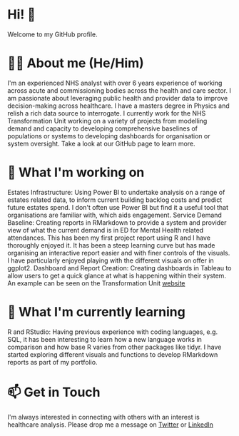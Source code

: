 # Hi! 👋
Welcome to my GitHub profile.

# 👨‍🦱 About me (He/Him)
I'm an experienced NHS analyst with over 6 years experience of working across acute and commissioning bodies across the health and care sector. I am passionate about leveraging public health and provider data to improve decision-making across healthcare. I have a masters degree in Physics and relish a rich data source to interrogate. I currently work for the NHS Transformation Unit working on a variety of projects from modelling demand and capacity to developing comprehensive baselines of populations or systems to developing dashboards for organisation or system oversight. Take a look at our GitHub page to learn more.

# 🔨 What I'm working on
Estates Infrastructure: Using Power BI to undertake analysis on a range of estates related data, to inform current building backlog costs and predict future estates spend. I don't often use Power BI but find it a useful tool that organisations are familiar with, which aids engagement.
Service Demand Baseline: Creating reports in RMarkdown to provide a system and provider view of what the current demand is in ED for Mental Health related attendances. This has been my first project report using R and I have thoroughly enjoyed it. It has been a steep learning curve but has made organising an interactive report easier and with finer controls of the visuals. I have particularly enjoyed playing with the different visuals on offer in ggplot2.
Dashboard and Report Creation: Creating dashboards in Tableau to allow users to get a quick glance at what is happening within their system. An example can be seen on the Transformation Unit [website](https://transformationunit.nhs.uk/population-health-dashboard/) 

# 🌱 What I'm currently learning
R and RStudio: Having previous experience with coding languages, e.g. SQL, it has been interesting to learn how a new language works in comparison and how base R varies from other packages like tidyr. I have started exploring different visuals and functions to develop RMarkdown reports as part of my portfolio.

# 📫 Get in Touch
I'm always interested in connecting with others with an interest is healthcare analysis. Please drop me a message on [Twitter](https://twitter.com/SiWickhamNHS) or [LinkedIn]()
